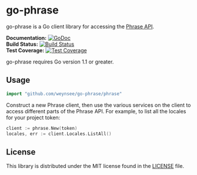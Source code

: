 # go-phrase #

go-phrase is a Go client library for accessing the [Phrase API](http://docs.phraseapp.com/api/v1/).

**Documentation:** [![GoDoc](https://godoc.org/github.com/weynsee/go-phrase?status.svg)](https://godoc.org/github.com/weynsee/go-phrase)  
**Build Status:** [![Build Status](https://travis-ci.org/weynsee/go-phrase.svg?branch=master)](https://travis-ci.org/weynsee/go-phrase)  
**Test Coverage:** [![Test Coverage](https://coveralls.io/repos/weynsee/go-phrase/badge.svg?branch=master)](https://coveralls.io/r/weynsee/go-phrase?branch=master)

go-phrase requires Go version 1.1 or greater.

## Usage ##

```go
import "github.com/weynsee/go-phrase/phrase"
```

Construct a new Phrase client, then use the various services on the client to
access different parts of the Phrase API.  For example, to list all
the locales for your project token:

```go
client := phrase.New(token)
locales, err := client.Locales.ListAll()
```
## License ##

This library is distributed under the MIT license found in the [LICENSE](./LICENSE)
file.
